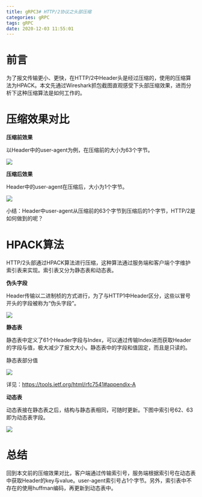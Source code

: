```yaml
---
title: gRPC3# HTTP/2协议之头部压缩
categories: gRPC
tags: gRPC
date: 2020-12-03 11:55:01
---
```




# 前言

为了报文传输更小、更快，在HTTP/2中Header头是经过压缩的，使用的压缩算法为HPACK。本文先通过Wireshark抓包截图直观感受下头部压缩效果，进而分析下这种压缩算法是如何工作的。 



<!--more-->



# **压缩效果对比**



**压缩前效果**

以Header中的user-agent为例，在压缩前的大小为63个字节。

![](https://gitee.com/laoliangcode/md-picture/raw/master/img/20210225095546.png)



**压缩后效果**

Header中的user-agent在压缩后，大小为1个字节。

![](https://gitee.com/laoliangcode/md-picture/raw/master/img/20210225095620.png)



小结：Header中user-agent从压缩前的63个字节到压缩后的1个字节，HTTP/2是如何做到的呢？



# HPACK算法

HTTP/2头部通过HPACK算法进行压缩，这种算法通过服务端和客户端个字维护索引表来实现。索引表又分为静态表和动态表。



**伪头字段** 

Header传输以二进制桢的方式进行，为了与HTTP1中Header区分，这些以冒号开头的字段被称为“伪头字段”。

![](https://gitee.com/laoliangcode/md-picture/raw/master/img/20210225095715.png)



**静态表**

静态表中定义了61个Header字段与Index，可以通过传输Index进而获取Header的字段与值，极大减少了报文大小。静态表中的字段和值固定，而且是只读的。

静态表部分值

![](https://gitee.com/laoliangcode/md-picture/raw/master/img/20210225095753.png)



详见：https://tools.ietf.org/html/rfc7541#appendix-A



**动态表**

动态表接在静态表之后，结构与静态表相同，可随时更新。下图中索引号62、63即为动态表字段。

![](https://gitee.com/laoliangcode/md-picture/raw/master/img/20210225095828.png)



# 总结

回到本文前的压缩效果对比，客户端通过传输索引号，服务端根据索引号在动态表中获取Header的key与value。user-agent索引号占1个字节。另外，索引表中不存在的使用huffman编码，再更新到动态表中。